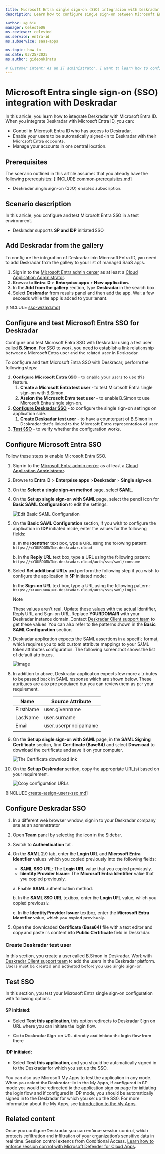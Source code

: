 ```yaml
---
title: Microsoft Entra single sign-on (SSO) integration with Deskradar
description: Learn how to configure single sign-on between Microsoft Entra ID and Deskradar.

author: nguhiu
manager: CelesteDG
ms.reviewer: celested
ms.service: entra-id
ms.subservice: saas-apps

ms.topic: how-to
ms.date: 03/25/2025
ms.author: gideonkiratu

# Customer intent: As an IT administrator, I want to learn how to configure single sign-on between Microsoft Entra ID and Deskradar so that I can control who has access to Deskradar, enable automatic sign-in with Microsoft Entra accounts, and manage my accounts in one central location.
---
```


# Microsoft Entra single sign-on (SSO) integration with Deskradar

In this article,  you learn how to integrate Deskradar with Microsoft Entra ID. When you integrate Deskradar with Microsoft Entra ID, you can:

* Control in Microsoft Entra ID who has access to Deskradar.
* Enable your users to be automatically signed-in to Deskradar with their Microsoft Entra accounts.
* Manage your accounts in one central location.

## Prerequisites

The scenario outlined in this article assumes that you already have the following prerequisites:
[!INCLUDE [common-prerequisites.md](~/identity/saas-apps/includes/common-prerequisites.md)]
* Deskradar single sign-on (SSO) enabled subscription.

## Scenario description

In this article,  you configure and test Microsoft Entra SSO in a test environment.

* Deskradar supports **SP and IDP** initiated SSO

## Add Deskradar from the gallery

To configure the integration of Deskradar into Microsoft Entra ID, you need to add Deskradar from the gallery to your list of managed SaaS apps.

1. Sign in to the [Microsoft Entra admin center](https://entra.microsoft.com) as at least a [Cloud Application Administrator](~/identity/role-based-access-control/permissions-reference.md#cloud-application-administrator).
1. Browse to **Entra ID** > **Enterprise apps** > **New application**.
1. In the **Add from the gallery** section, type **Deskradar** in the search box.
1. Select **Deskradar** from results panel and then add the app. Wait a few seconds while the app is added to your tenant.

 [!INCLUDE [sso-wizard.md](~/identity/saas-apps/includes/sso-wizard.md)]

<a name='configure-and-test-azure-ad-sso-for-deskradar'></a>

## Configure and test Microsoft Entra SSO for Deskradar

Configure and test Microsoft Entra SSO with Deskradar using a test user called **B.Simon**. For SSO to work, you need to establish a link relationship between a Microsoft Entra user and the related user in Deskradar.

To configure and test Microsoft Entra SSO with Deskradar, perform the following steps:

1. **[Configure Microsoft Entra SSO](#configure-azure-ad-sso)** - to enable your users to use this feature.
    1. **Create a Microsoft Entra test user** - to test Microsoft Entra single sign-on with B.Simon.
    1. **Assign the Microsoft Entra test user** - to enable B.Simon to use Microsoft Entra single sign-on.
1. **[Configure Deskradar SSO](#configure-deskradar-sso)** - to configure the single sign-on settings on application side.
    1. **[Create Deskradar test user](#create-deskradar-test-user)** - to have a counterpart of B.Simon in Deskradar that's linked to the Microsoft Entra representation of user.
1. **[Test SSO](#test-sso)** - to verify whether the configuration works.

<a name='configure-azure-ad-sso'></a>

## Configure Microsoft Entra SSO

Follow these steps to enable Microsoft Entra SSO.

1. Sign in to the [Microsoft Entra admin center](https://entra.microsoft.com) as at least a [Cloud Application Administrator](~/identity/role-based-access-control/permissions-reference.md#cloud-application-administrator).
1. Browse to **Entra ID** > **Enterprise apps** > **Deskradar** > **Single sign-on**.
1. On the **Select a single sign-on method** page, select **SAML**.
1. On the **Set up single sign-on with SAML** page, select the pencil icon for **Basic SAML Configuration** to edit the settings.

   ![Edit Basic SAML Configuration](common/edit-urls.png)

1. On the **Basic SAML Configuration** section, if you wish to configure the application in **IDP** initiated mode, enter the values for the following fields:

    a. In the **Identifier** text box, type a URL using the following pattern:
    `https://<YOURDOMAIN>.deskradar.cloud`

    b. In the **Reply URL** text box, type a URL using the following pattern:
    `https://<YOURDOMAIN>.deskradar.cloud/auth/sso/saml/consume`

1. Select **Set additional URLs** and perform the following step if you wish to configure the application in **SP** initiated mode:

    In the **Sign-on URL** text box, type a URL using the following pattern:
    `https://<YOURDOMAIN>.deskradar.cloud/auth/sso/saml/login`

	> [!NOTE]
	> These values aren't real. Update these values with the actual Identifier, Reply URL and Sign-on URL. Replace **YOURDOMAIN** with your Deskradar instance domain. Contact [Deskradar Client support team](mailto:support@deskradar.com) to get these values. You can also refer to the patterns shown in the **Basic SAML Configuration** section.

1. Deskradar application expects the SAML assertions in a specific format, which requires you to add custom attribute mappings to your SAML token attributes configuration. The following screenshot shows the list of default attributes.

	![image](common/edit-attribute.png)

1. In addition to above, Deskradar application expects few more attributes to be passed back in SAML response which are shown below. These attributes are also pre populated but you can review them as per your requirement.

	| Name | Source Attribute|
	| ---------------| --------- |
	| FirstName | user.givenname |
	| LastName | user.surname |
	| Email | user.userprincipalname |
	| | |

1. On the **Set up single sign-on with SAML** page, in the **SAML Signing Certificate** section,  find **Certificate (Base64)** and select **Download** to download the certificate and save it on your computer.

	![The Certificate download link](common/certificatebase64.png)

1. On the **Set up Deskradar** section, copy the appropriate URL(s) based on your requirement.

	![Copy configuration URLs](common/copy-configuration-urls.png)

<a name='create-an-azure-ad-test-user'></a>

[!INCLUDE [create-assign-users-sso.md](~/identity/saas-apps/includes/create-assign-users-sso.md)]

## Configure Deskradar SSO

1. In a different web browser window, sign in to your Deskradar company site as an administrator

1. Open **Team** panel by selecting the icon in the Sidebar.

1. Switch to **Authentication** tab.

1. On the **SAML 2.0** tab, enter the **Login URL** and **Microsoft Entra Identifier** values, which you copied previously into the following fields:

    - **SAML SSO URL**: The **Login URL** value that you copied previously.
    - **Identity Provider Issuer**: The **Microsoft Entra Identifier** value that you copied previously.

	a. Enable **SAML** authentication method.

	b. In the **SAML SSO URL** textbox, enter the **Login URL** value, which you copied previously.

	c. In the **Identity Provider Issuer** textbox, enter the **Microsoft Entra Identifier** value, which you copied previously.

1. Open the downloaded **Certificate (Base64)** file with a text editor and copy and paste its content into **Public Certificate** field in Deskradar.

### Create Deskradar test user

In this section, you create a user called B.Simon in Deskradar. Work with [Deskradar Client support team](mailto:support@deskradar.com) to add the users in the Deskradar platform. Users must be created and activated before you use single sign-on.

## Test SSO 

In this section, you test your Microsoft Entra single sign-on configuration with following options. 

#### SP initiated:

* Select **Test this application**, this option redirects to Deskradar Sign on URL where you can initiate the login flow.  

* Go to Deskradar Sign-on URL directly and initiate the login flow from there.

#### IDP initiated:

* Select **Test this application**, and you should be automatically signed in to the Deskradar for which you set up the SSO. 

You can also use Microsoft My Apps to test the application in any mode. When you select the Deskradar tile in the My Apps, if configured in SP mode you would be redirected to the application sign on page for initiating the login flow and if configured in IDP mode, you should be automatically signed in to the Deskradar for which you set up the SSO. For more information about the My Apps, see [Introduction to the My Apps](https://support.microsoft.com/account-billing/sign-in-and-start-apps-from-the-my-apps-portal-2f3b1bae-0e5a-4a86-a33e-876fbd2a4510).

## Related content

Once you configure Deskradar you can enforce session control, which protects exfiltration and infiltration of your organization’s sensitive data in real time. Session control extends from Conditional Access. [Learn how to enforce session control with Microsoft Defender for Cloud Apps](/cloud-app-security/proxy-deployment-any-app).
